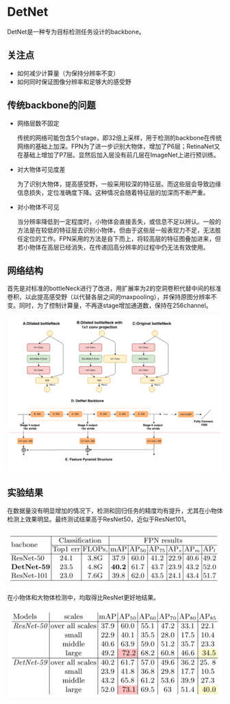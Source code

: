 # DetNet

DetNet是一种专为目标检测任务设计的backbone。

## 关注点

- 如何减少计算量（为保持分辨率不变）
- 如何同时保证图像分辨率和足够大的感受野

## 传统backbone的问题

- 网络层数不固定

    传统的网络可能包含5个stage，即32倍上采样，用于检测的backbone在传统网络的基础上加深。FPN为了进一步识别大物体，增加了P6层；RetinaNet又在基础上增加了P7层。显然后加入层没有前几层在ImageNet上进行预训练。

- 对大物体可见度差

    为了识别大物体，提高感受野，一般采用较深的特征层。而这些层会导致边缘信息损失，定位准确度下降。这种情况会随着特征层的加深而不断严重。

- 对小物体不可见

    当分辨率降低到一定程度时，小物体会直接丢失，或信息不足以辨认。一般的方法是在较低的特征层去识别小物体，但由于这些层一般表现力不足，无法胜任定位的工作。FPN采用的方法是自下而上，将较高层的特征图叠加进来，但若小物体在高层已经消失，在传递回高分辨率的过程中仍无法有效使用。

## 网络结构

首先是对标准的bottleNeck进行了改进，用扩展率为2的空洞卷积代替中间的标准卷积，以此提高感受野（以代替各层之间的maxpooling），并保持原图分辨率不变。同时，为了控制计算量，不再逐stage增加通道数，保持在256channel。

![imgs](imgs/1.png)

## 实验结果

在数据量没有明显增加的情况下，检测和回归任务的精度均有提升，尤其在小物体检测上效果明显。最终测试结果高于ResNet50，近似于ResNet101。

![imgs](imgs/2.png)

在小物体和大物体检测中，均取得比ResNet更好地结果。

![imgs](imgs/3.png)
